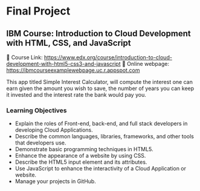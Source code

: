 # Final Project
## IBM Course: Introduction to Cloud Development with HTML, CSS, and JavaScript

🔗 Course Link: https://www.edx.org/course/introduction-to-cloud-development-with-html5-css3-and-javascript
🔗 Online webpage: https://ibmcourseexamplewebpage.uc.r.appspot.com

This app titled Simple Interest Calculator, will compute the interest one can earn given the amount you wish to save, the number of years you can keep it invested and the interest rate the bank would pay you.

### Learning Objectives
* Explain the roles of Front-end, back-end, and full stack developers in developing Cloud Applications.
* Describe the common languages, libraries, frameworks, and other tools that developers use.
* Demonstrate basic programming techniques in HTML5.
* Enhance the appearance of a website by using CSS.
* Describe the HTML5 input element and its attributes.
* Use JavaScript to enhance the interactivity of a Cloud Application or website.
* Manage your projects in GitHub.

